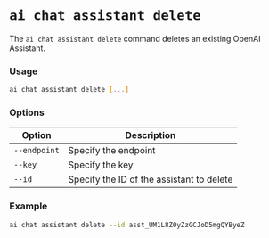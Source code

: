 # `ai chat assistant delete`

The `ai chat assistant delete` command deletes an existing OpenAI Assistant.

### Usage

``` bash
ai chat assistant delete [...]
```

### Options

| Option         | Description                    |
|----------------|--------------------------------|
| `--endpoint`   | Specify the endpoint |
| `--key`        | Specify the key |
| `--id`         | Specify the ID of the assistant to delete |

### Example

``` bash title="Deleting an existing OpenAI Assistant"
ai chat assistant delete --id asst_UM1L8Z0yZzGCJoD5mgQYByeZ
```
